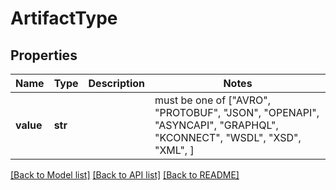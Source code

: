 # ArtifactType


## Properties
Name | Type | Description | Notes
------------ | ------------- | ------------- | -------------
**value** | **str** |  |  must be one of ["AVRO", "PROTOBUF", "JSON", "OPENAPI", "ASYNCAPI", "GRAPHQL", "KCONNECT", "WSDL", "XSD", "XML", ]

[[Back to Model list]](../README.md#documentation-for-models) [[Back to API list]](../README.md#documentation-for-api-endpoints) [[Back to README]](../README.md)


